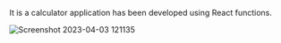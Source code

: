 It is a calculator application has been developed using React functions. 


![Screenshot 2023-04-03 121135](https://user-images.githubusercontent.com/113702506/229482531-3c4fdf0c-aa08-41e5-aca0-66dccbdf5f4b.png)
